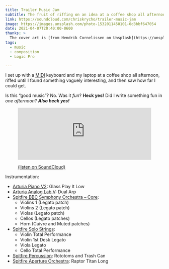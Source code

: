 ```yaml
---
title: Trailer Music Jam
subtitle: The fruit of riffing on an idea at a coffee shop all afternoon.
link: https://soundcloud.com/chriskrycho/trailer-music-jam
image: https://images.unsplash.com/photo-1532011450101-0d3bbf647054
date: 2021-04-07T20:40:00-0600
thanks: >
  The cover art is [from Hendrik Cornelissen on Unsplash](https://unsplash.com/photos/-CTAQCf8rUk)! 
tags:
  - music
  - composition
  - Logic Pro

---
```


I set up with a <abbr title="musical instrument digital interface">MIDI</abbr> keyboard and my laptop at a coffee shop all afternoon, riffed until I found something vaguely interesting, and then saw how far I could get.

Is this “good music”? No. Was it *fun*? **Heck yes!** Did I write something fun in *one afternoon*? ***Also heck yes!***

<figure>

<iframe width="100%" height="166" scrolling="no" frameborder="no" allow="autoplay" src="https://w.soundcloud.com/player/?url=https%3A//api.soundcloud.com/tracks/1024783960&color=%230d599c&auto_play=false&hide_related=false&show_comments=true&show_user=true&show_reposts=false&show_teaser=true"></iframe>

<figcaption>

[(listen on SoundCloud)]({{link}})

</figcaption>

</figure>

Instrumentation:

- [Arturia Piano V2][piano-v2]: Glass Play It Low
- [Arturia Analog Lab V][analog-lab-v]: Dual Arp
- [Spitfire <abbr title="British Broadcasting Corporation">BBC</abbr> Symphony Orchestra – Core][bbcso]:
    - Violins 1 (Legato patch)
    - Violins 2 (Legato patch)
    - Violas (Legato patch)
    - Cellos (Legato patches)
    - Horn (Cuivre and Muted patches)
- [Spitfire Solo Strings][strings]:
    - Violin Total Performance
    - Violin 1st Desk Legato
    - Viola Legato
    - Cello Total Performance
- [Spitfire Percussion][percussion]: Rototoms and Trash Can
- [Spitfire Aperture Orchestra][aperture]: Raptor Titan Long

[piano-v2]: https://www.arturia.com/products/analog-classics/piano-v/overview
[analog-lab-v]: https://www.arturia.com/products/analog-classics/analoglab-v/overview
[bbcso]: https://www.spitfireaudio.com/shop/a-z/bbc-symphony-orchestra-core/
[strings]: https://www.spitfireaudio.com/shop/a-z/spitfire-solo-strings/
[percussion]: https://www.spitfireaudio.com/shop/a-z/spitfire-percussion/
[aperture]: https://www.youtube.com/watch?v=gQkKS8MF-Vs
